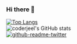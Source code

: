 ### Hi there 👋

<!--
**CoderJeel/coderjeel** is a ✨ _special_ ✨ repository because its `README.md` (this file) appears on your GitHub profile.

Here are some ideas to get you started:

- 🔭 I’m currently working on Machine learning and deep learning projects.
- 🌱 I’m currently learning ...
- 👯 I’m looking to collaborate on ...
- 🤔 I’m looking for help with ...
- 💬 Ask me about jeelg.com/about
- 📫 How to reach me: jeelg.com
- 😄 Pronouns: ...
- ⚡ Fun fact: ...
-->
[![Top Langs](https://github-readme-stats.vercel.app/api/top-langs/?username=coderjeel&layout=compact)](https://github.com/coderjeel/github-readme-stats) <br>
![coderjeel's GitHub stats](https://github-readme-stats.vercel.app/api?username=coderjeel&show_icons=true) <br>
[![github-readme-twitter](https://github-readme-twitter.gazf.vercel.app/api?id=JeelGondaliya2)](https://github.com/JeelGondaliya2/github-readme-twitter)

